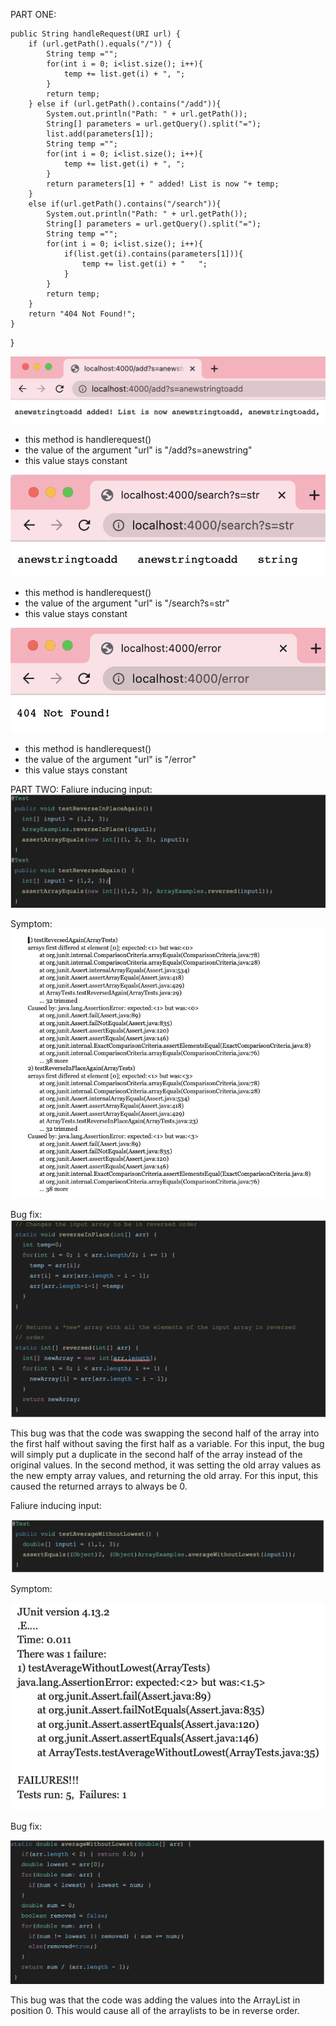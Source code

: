PART ONE:
    
    public String handleRequest(URI url) {
        if (url.getPath().equals("/")) {
            String temp ="";
            for(int i = 0; i<list.size(); i++){
                temp += list.get(i) + ", ";
            }
            return temp;
        } else if (url.getPath().contains("/add")){
            System.out.println("Path: " + url.getPath());
            String[] parameters = url.getQuery().split("=");
            list.add(parameters[1]);
            String temp ="";
            for(int i = 0; i<list.size(); i++){
                temp += list.get(i) + ", ";
            }
            return parameters[1] + " added! List is now "+ temp;
        }
        else if(url.getPath().contains("/search")){
            System.out.println("Path: " + url.getPath());
            String[] parameters = url.getQuery().split("=");
            String temp ="";
            for(int i = 0; i<list.size(); i++){
                if(list.get(i).contains(parameters[1])){
                    temp += list.get(i) + "   ";
                }
            }
            return temp;
        }
        return "404 Not Found!";
    }
}

![Image](./stringadded.png)
* this method is handlerequest()
* the value of the argument "url" is "/add?s=anewstring"
* this value stays constant

![Image](./searching.png)
* this method is handlerequest()
* the value of the argument "url" is "/search?s=str"
* this value stays constant

![Image](./errormessage.png)
* this method is handlerequest()
* the value of the argument "url" is "/error"
* this value stays constant

PART TWO:
Faliure inducing input: 
![Image](./faliureinput.png)

Symptom:
![Image](./output1.png)

Bug fix:
![Image](./fixed1.png)

This bug was that the code was swapping the second half of the array into the first half without saving the first half as a variable. For this input, the bug will simply put a duplicate in the second half of the array instead of the original values. In the second method, it was setting the old array values as the new empty array values, and returning the old array. For this input, this caused the returned arrays to always be 0.

Faliure inducing input: 

![Image](./faliureinput2.png)

Symptom:

![Image](./output2.png)

Bug fix:

![Image](./fixed2.png)

This bug was that the code was adding the values into the ArrayList in position 0. This would cause all of the arraylists to be in reverse order. 

